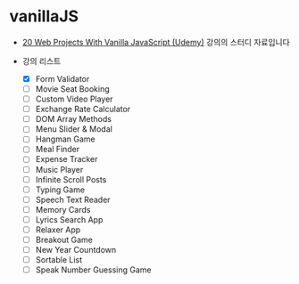 # vanillaJS

- [20 Web Projects With Vanilla JavaScript (Udemy)](https://www.udemy.com/course/web-projects-with-vanilla-javascript/) 강의의 스터디 자료입니다

- 강의 리스트

  - [x] Form Validator
  - [ ] Movie Seat Booking
  - [ ] Custom Video Player
  - [ ] Exchange Rate Calculator
  - [ ] DOM Array Methods
  - [ ] Menu Slider & Modal
  - [ ] Hangman Game
  - [ ] Meal Finder
  - [ ] Expense Tracker
  - [ ] Music Player
  - [ ] Infinite Scroll Posts
  - [ ] Typing Game
  - [ ] Speech Text Reader
  - [ ] Memory Cards
  - [ ] Lyrics Search App
  - [ ] Relaxer App
  - [ ] Breakout Game
  - [ ] New Year Countdown
  - [ ] Sortable List
  - [ ] Speak Number Guessing Game
